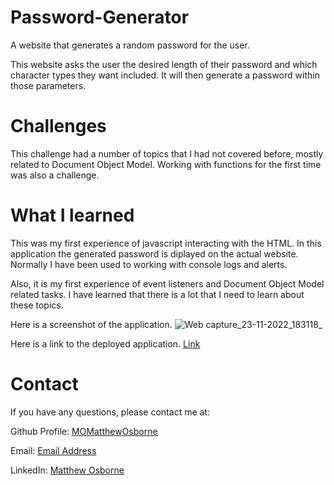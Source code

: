 # Password-Generator
A website that generates a random password for the user.

This website asks the user the desired length of their password and which character types they want included. It will then generate a password within those parameters.  

# Challenges

This challenge had a number of topics that I had not covered before, mostly related to Document Object Model.  Working with functions for the first time was also a challenge. 

# What I learned

This was my first experience of javascript interacting with the HTML. In this application the generated password is diplayed on the actual website. Normally I have been used to working with console logs and alerts. 

Also, it is my first experience of event listeners and Document Object Model related tasks. I have learned that there is a lot that I need to learn about these topics.

Here is a screenshot of the application.
![Web capture_23-11-2022_183118_](https://user-images.githubusercontent.com/109035827/203622260-632a0f01-cf89-4614-9467-852d14165d26.jpeg)


Here is a link to the deployed application. [Link](https://momatthewosborne.github.io/Password-Generator/)



# Contact

If you have any questions, please contact me at: 
 
  Github Profile: [MOMatthewOsborne ](https://github.com/MOMatthewOsborne )  

  Email:  [Email Address](momatthewosborne1@gmail.com)

  LinkedIn: [Matthew Osborne](https://www.linkedin.com/in/matthew-osborne-ba9192247  )